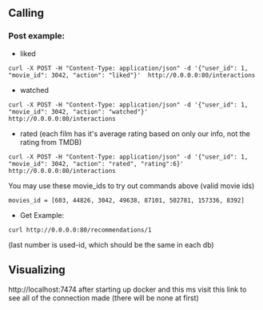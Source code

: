 ## Calling 
### Post example:

* liked
```
curl -X POST -H "Content-Type: application/json" -d '{"user_id": 1, "movie_id": 3042, "action": "liked"}'  http://0.0.0.0:80/interactions
``` 
* watched
```
curl -X POST -H "Content-Type: application/json" -d '{"user_id": 1, "movie_id": 3042, "action": "watched"}'  http://0.0.0.0:80/interactions
``` 
* rated (each film has it's average rating based on only our info, not the rating from TMDB)
```
curl -X POST -H "Content-Type: application/json" -d '{"user_id": 1, "movie_id": 3042, "action": "rated", "rating":6}'  http://0.0.0.0:80/interactions
``` 

You may use these movie_ids to try out commands above (valid movie ids)
```
movies_id = [603, 44826, 3042, 49638, 87101, 502781, 157336, 8392]
```

* Get Example:
```
curl http://0.0.0.0:80/recommendations/1
```
(last number is used-id, which should be the same in each db)

## Visualizing 

http://localhost:7474 after starting up docker and this ms visit this link to see all of the connection made (there will be none at first)